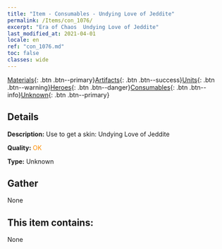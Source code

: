 ```yaml
---
title: "Item - Consumables - Undying Love of Jeddite"
permalink: /Items/con_1076/
excerpt: "Era of Chaos  Undying Love of Jeddite"
last_modified_at: 2021-04-01
locale: en
ref: "con_1076.md"
toc: false
classes: wide
---
```

 [Materials](/Items/){: .btn .btn--primary}[Artifacts](/Items/Artifacts/){: .btn .btn--success}[Units](/Items/Units/){: .btn .btn--warning}[Heroes](/Items/Heroes/){: .btn .btn--danger}[Consumables](/Items/Consumables/){: .btn .btn--info}[Unknown](/Items/Unknown/){: .btn .btn--primary}

## Details
 **Description:** Use to get a skin: Undying Love of Jeddite

 **Quality:** <span style="color: #FF8C00">OK</span>

 **Type:** Unknown

## Gather

  None

## This item contains:

  None

